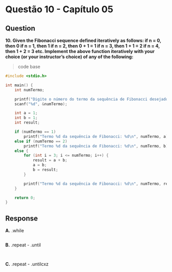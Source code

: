 
# Questão 10 - Capítulo 05

## Question

**<p>10.  Given the Fibonacci sequence defined iteratively as follows:
if n = 0, then 0
if n = 1, then 1
if n = 2, then 0 + 1 = 1
if n = 3, then 1 + 1 = 2
if n = 4, then 1 + 2 = 3
etc.
Implement the above function iteratively with your choice (or your instructor’s
choice) of any of the following:</p>**

> code base
```c
#include <stdio.h>

int main() {
    int numTermo;

    printf("Digite o número do termo da sequência de Fibonacci desejado: ");
    scanf("%d", &numTermo);

    int a = 1;
    int b = 1;
    int result;

    if (numTermo == 1)
        printf("Termo %d da sequência de Fibonacci: %d\n", numTermo, a);
    else if (numTermo == 2)
        printf("Termo %d da sequência de Fibonacci: %d\n", numTermo, b);
    else {
        for (int i = 3; i <= numTermo; i++) {
            result = a + b;
            a = b;
            b = result;
        }

        printf("Termo %d da sequência de Fibonacci: %d\n", numTermo, result);
    }

    return 0;
}

```

## Response

**A.** .while
```asm

```

**B.** .repeat - .until
```asm
 
```
**C.** .repeat - .untilcxz
```asm
 
```
